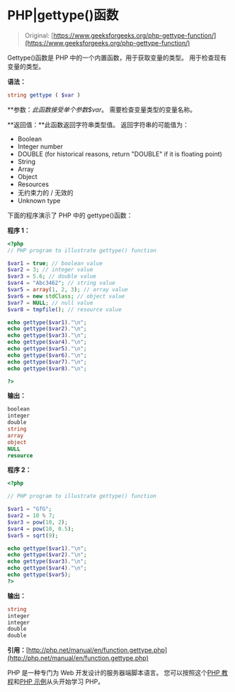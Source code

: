 # PHP|gettype()函数

> Original: [https://www.geeksforgeeks.org/php-gettype-function/](https://www.geeksforgeeks.org/php-gettype-function/)

Gettype()函数是 PHP 中的一个内置函数，用于获取变量的类型。 用于检查现有变量的类型。

**语法：**

```php
string gettype ( $var )

```

**参数：**此函数接受单个参数*$var*。 需要检查变量类型的变量名称。

**返回值：**此函数返回字符串类型值。 返回字符串的可能值为：

*   Boolean
*   Integer number
*   DOUBLE (for historical reasons, return "DOUBLE" if it is floating point)
*   String
*   Array
*   Object
*   Resources
*   无约束力的 / 无效的
*   Unknown type

下面的程序演示了 PHP 中的 gettype()函数：

**程序 1：**

```php
<?php
// PHP program to illustrate gettype() function

$var1 = true; // boolean value 
$var2 = 3; // integer value
$var3 = 5.6; // double value
$var4 = "Abc3462"; // string value
$var5 = array(1, 2, 3); // array value
$var6 = new stdClass; // object value
$var7 = NULL; // null value
$var8 = tmpfile(); // resource value

echo gettype($var1)."\n";
echo gettype($var2)."\n";
echo gettype($var3)."\n";
echo gettype($var4)."\n";
echo gettype($var5)."\n";
echo gettype($var6)."\n";
echo gettype($var7)."\n";
echo gettype($var8)."\n";

?>
```

**输出：**

```php
boolean
integer
double
string
array
object
NULL
resource

```

**程序 2：**

```php
<?php

// PHP program to illustrate gettype() function

$var1 = "GfG"; 
$var2 = 10 % 7;
$var3 = pow(10, 2);
$var4 = pow(10, 0.5);
$var5 = sqrt(9);

echo gettype($var1)."\n";
echo gettype($var2)."\n";
echo gettype($var3)."\n";
echo gettype($var4)."\n";
echo gettype($var5);
?>
```

**输出：**

```php
string
integer
integer
double
double

```

**引用：**[http://php.net/manual/en/function.gettype.php](http://php.net/manual/en/function.gettype.php)

PHP 是一种专门为 Web 开发设计的服务器端脚本语言。 您可以按照这个[PHP 教程](https://www.geeksforgeeks.org/php-tutorials/)和[PHP 示例](https://www.geeksforgeeks.org/php-examples/)从头开始学习 PHP。